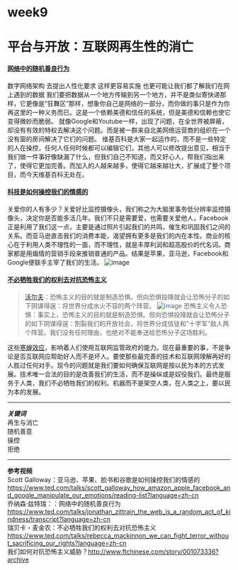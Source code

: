 # week9
# 平台与开放：互联网再生性的消亡
#### [网络中的随机善良行为]()
数字网络架构 
去提出人性化要求 这样更容易实施 也更可能让我们都了解我们在网上遇到的数据
我们要把数据从一个地方传输到另一个地方，并不是类似寄快递那样，它更像是“狂舞区”那样，想象你自己是网络的一部分，而你做的事只是作为你再这里的一种义务而已。这是一个依赖美德和信任的系统，但是美德和信赖也使它变得微妙而脆弱。
就像Google和Youtube一样，出现了问题，在全世界被屏蔽，却没有有效的特权去解决这个问题。而是被一群来自北美网络运营商的组织在一个没有窗的房间解决了它们的问题。
维基百科是大家一起运作的，而不是一些特定的人在操控，任何人任何时候都可以编辑它们，其他人可以修改提出意见，相当于我们做一件事好像缺漏了什么，但我们自己不知道，而又好心人，帮我们指出来了，使得它更加完善。而加入的人越来越多，使得它越来越壮大，扩展成了整个项目，而今天维基百科无处在。
#### [科技是如何操控我们的情感的]()  
关爱你的人有多少？关爱好比监控摄像头，我们称之为大脑里事务低分辨率监控摄像头，决定你是否能多活几年。我们不只是需要爱，也需要关爱他人，Facebook正是利用了我们这一点，主要是通过照片引起我们的共鸣，催生和巩固我们之间的关系。而亚马逊直击我们的消费本能，渴望拥有更多是我们的内在本性。商业的核心在于利用人类不理性的一面，而不理性，就是丰厚利润和超高股价的代名词。商家都是用煽情的营销手段来推销普通的产品。结果是苹果，亚马逊，Facebook和Google便联手主宰了我们的生活。
![image](https://ss0.bdstatic.com/70cFvHSh_Q1YnxGkpoWK1HF6hhy/it/u=2335532932,4032395544&fm=26&gp=0.jpg)
#### [不必牺牲我们的权利去对抗恐怖主义]()
> [沃尔夫]()：恐怖主义的目的就是制造恐惧。但向恐惧投降就会让恐怖分子的如下阴谋得逞：将世界分成水火不容的两个阵营。
![image](https://timgsa.baidu.com/timg?image&quality=80&size=b9999_10000&sec=1557655628003&di=3ccb78127192821995d903be9f2406df&imgtype=0&src=http%3A%2F%2F5b0988e595225.cdn.sohucs.com%2Fimages%2F20181017%2F580a0c2fe09c4387911c7e1683946cd5.jpeg)
恐怖主义令人恐惧：事实上，恐怖主义的目的就是制造恐惧。但向恐惧投降就会让恐怖分子的如下阴谋得逞：割裂我们的开放社会，将世界分成信徒和“十字军”敌人两个阵营。我们没有任何理由，也绝对不能奉送给恐怖分子这场胜利。

这些[寒蝉效应]()，影响着人们使用互联网监管政府的能力。现在最重要的事，不是争论是否互联网应帮助好人而不是坏人。要使那些最完善的技术和互联网理解再好的人胜过任何对手。现今的问题就是我们要如何确保互联网是按以民为本的方式发展。技术唯一合法的目的是改善我们的生活，而不是操纵或是奴役我们。最终是服务于人类，我们不必牺牲我们的权利。机器而不是架空人类，在人类之上，要以民为本的发展。
***  
***关键词***  
再生与消亡  
随机善意  
操控  
拒绝
***
**参考视频**  
Scott Galloway：亚马逊、苹果、脸书和谷歌是如何操控我们的情感的<https://www.ted.com/talks/scott_galloway_how_amazon_apple_facebook_and_google_manipulate_our_emotions/reading-list?language=zh-cn>  
乔纳森·兹特瑞：：网络中的随机善良行为<https://www.ted.com/talks/jonathan_zittrain_the_web_is_a_random_act_of_kindness/transcript?language=zh-cn>  
瑞贝卡・麦金农：不必牺牲我们的权利去对抗恐怖主义<https://www.ted.com/talks/rebecca_mackinnon_we_can_fight_terror_without_sacrificing_our_rights?language=zh-cn>  
我们如何对抗恐怖主义威胁？<http://www.ftchinese.com/story/001073336?archive>